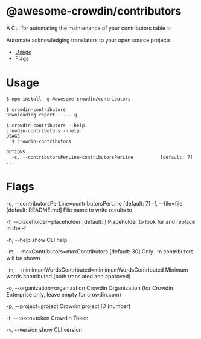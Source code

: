 @awesome-crowdin/contributors
========================

A CLI for automating the maintenance of your contributors table ✨

Automate acknowledging translators to your open source projects

<!-- toc -->
* [Usage](#usage)
* [Flags](#flags)
<!-- tocstop -->
# Usage
<!-- usage -->
```sh-session
$ npm install -g @awesome-crowdin/contributors

$ crowdin-contributors
Downloading report...... ⢿

$ crowdin-contributors --help
crowdin-contributors --help
USAGE
  $ crowdin-contributors

OPTIONS
  -c, --contributorsPerLine=contributorsPerLine          [default: 7]
...
```
<!-- usagestop -->
# Flags
  -c, --contributorsPerLine=contributorsPerLine          [default: 7]
  -f, --file=file                                        [default: README.md] File name to write results to

  -f, --placeholder=placeholder                          [default: <!-- CROWDIN-TRANSLATORS -->] Placeholder to look for and replace 
                                                         in the -f

  -h, --help                                             show CLI help

  -m, --maxContributors=maxContributors                  [default: 30] Only -m contributors will be shown

  -m, --mimimumWordsContributed=mimimumWordsContributed  Minimum words contributed (both translated and approved)

  -o, --organization=organization                        Crowdin Organization (for Crowdin Enterprise only, leave empty for 
                                                         crowdin.com)

  -p, --project=project                                  Crowdin project ID (number)

  -t, --token=token                                      Crowdin Token

  -v, --version                                          show CLI version
<!-- flags -->

<!-- commandsstop -->
